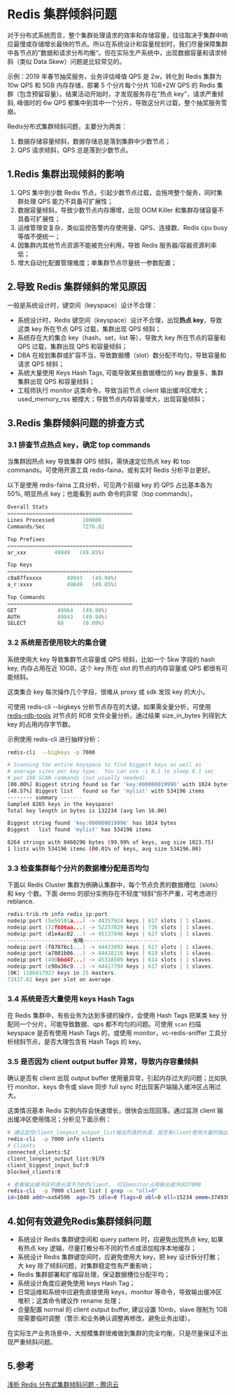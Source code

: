 # Redis 集群倾斜问题

对于分布式系统而言，整个集群处理请求的效率和存储容量，往往取决于集群中响应最慢或存储增长最快的节点。所以在系统设计和容量规划时，我们尽量保障集群中各节点的”数据和请求分布均衡“。但在实际生产系统中，出现数据容量和请求倾斜（类似 Data Skew）问题是比较常见的。

示例：2019 年春节抽奖服务，业务评估峰值 QPS 是 2w，转化到 Redis 集群为 10w QPS 和 5GB 内存存储，部署 5 个分片每个分片 1GB+2W QPS 的 Redis 集群（包含预留容量）。结果活动开始时，才发现服务存在”热点 key"，请求严重倾斜, 峰值时的 6w QPS 都集中到其中一个分片，导致这分片过载，整个抽奖服务雪崩。

Redis分布式集群倾斜问题，主要分为两类：

1. 数据存储容量倾斜，数据存储总是落到集群中少数节点；
2. QPS 请求倾斜，QPS 总是落到少数节点。

## 1.Redis 集群出现倾斜的影响

1. QPS 集中到少数 Redis 节点，引起少数节点过载，会拖垮整个服务，同时集群处理 QPS 能力不具备可扩展性；
2. 数据容量倾斜，导致少数节点内存爆增，出现 OOM Killer 和集群存储容量不具备可扩展性；
3. 运维管理变复杂，类似监控告警内存使用量、QPS、连接数、Redis cpu busy 等值不便统一；
4. 因集群内其他节点资源不能被充分利用，导致 Redis 服务器/容器资源利率低；
5. 增大自动化配置管理难度；单集群节点尽量统一参数配置；

## 2.导致 Redis 集群倾斜的常见原因

一般是系统设计时，键空间（keyspace）设计不合理：

+ 系统设计时，Redis 键空间（keyspace）设计不合理，出现**热点 key**，导致这类 key 所在节点 QPS 过载，集群出现 QPS 倾斜；
+ 系统存在大的集合 key（hash，set，list 等），导致大 key 所在节点的容量和 QPS 过载，集群出现 QPS 和容量倾斜；
+ DBA 在规划集群或扩容不当，导致数据槽（slot）数分配不均匀，导致容量和请求 QPS 倾斜；
+ 系统大量使用 Keys Hash Tags, 可能导致某些数据槽位的 key 数量多，集群集群出现 QPS 和容量倾斜；
+ 工程师执行 monitor 这类命令，导致当前节点 client 输出缓冲区增大；used_memory_rss 被撑大；导致节点内存容量增大，出现容量倾斜；

## 3.Redis 集群倾斜问题的排查方式

### 3.1 排查节点热点 key，确定 top commands

当集群因热点 key 导致集群 QPS 倾斜，需快速定位热点 key 和 top commands。可使用开源工具 redis-faina，或有实时 Redis 分析平台更好。

以下是使用 redis-faina 工具分析，可见两个前缀 key 的 QPS 占比基本各为 50%, 明显热点 key；也能看到 auth 命令的异常（top commands）。

```c
Overall Stats
========================================
Lines Processed         100000
Commands/Sec            7276.82

Top Prefixes
========================================
ar_xxx         49849   (49.85%)

Top Keys
========================================
c8a87fxxxxx        49943   (49.94%)
a_r:xxxx           49849   (49.85%)

Top Commands
========================================
GET             49964   (49.96%)
AUTH            49943   (49.94%)
SELECT          88      (0.09%)
```

### 3.2 系统是否使用较大的集合键

系统使用大 key 导致集群节点容量或 QPS 倾斜，比如一个 5kw 字段的 hash key, 内存占用在近 10GB，这个 key 所在 slot 的节点的内存容量或 QPS 都很有可能倾斜。

这类集合 key 每次操作几个字段，很难从 proxy 或 sdk 发现 key 的大小。

可使用 redis-cli --bigkeys 分析节点存在的大键。如果需全量分析，可使用 [redis-rdb-tools](https://github.com/sripathikrishnan/redis-rdb-tools) 对节点的 RDB 文件全量分析，通过结果 size_in_bytes 列得到大 key 的占用内存字节数。

示例使用 redis-cli 进行抽样分析：

```sh
redis-cli  --bigkeys -p 7000                                 

# Scanning the entire keyspace to find biggest keys as well as
# average sizes per key type.  You can use -i 0.1 to sleep 0.1 sec
# per 100 SCAN commands (not usually needed).
[00.00%] Biggest string found so far 'key:000000019996' with 1024 bytes
[48.57%] Biggest list   found so far 'mylist' with 534196 items
-------- summary -------
Sampled 8265 keys in the keyspace!
Total key length in bytes is 132234 (avg len 16.00)

Biggest string found 'key:000000019996' has 1024 bytes
Biggest   list found 'mylist' has 534196 items

8264 strings with 8460296 bytes (99.99% of keys, avg size 1023.75)
1 lists with 534196 items (00.01% of keys, avg size 534196.00)
```

### 3.3 检查集群每个分片的数据槽分配是否均匀

下面以 Redis Cluster 集群为例确认集群中，每个节点负责的数据槽位（slots）和 key 个数。下面 demo 的部分实例存在不轻度“倾斜”但不严重，可考虑进行 reblance.

```c
redis-trib.rb info redis_ip:port
nodeip:port (5e59101a...) -> 44357924 keys | 617 slots | 1 slaves.
nodeip:port (72f686aa...) -> 52257829 keys | 726 slots | 1 slaves.
nodeip:port (d1e4ac02...) -> 45137046 keys | 627 slots | 1 slaves.
---------------------省略------------------------
nodeip:port (f87076c1...) -> 44433892 keys | 617 slots | 1 slaves.
nodeip:port (a7801b06...) -> 44418216 keys | 619 slots | 1 slaves.
nodeip:port (400bbd47...) -> 45318509 keys | 614 slots | 1 slaves.
nodeip:port (c90a36c9...) -> 44417794 keys | 617 slots | 1 slaves.
[OK] 1186817927 keys in 25 masters.
72437.62 keys per slot on average.
```

### 3.4 系统是否大量使用 keys Hash Tags

在 Redis 集群中，有些业务为达到多键的操作，会使用 Hash Tags 把某类 key 分配同一个分片，可能导致数据、qps 都不均匀的问题。可使用 `scan` 扫描 keyspace 是否有使用 Hash Tags 的，或使用 monitor，vc-redis-sniffer 工具分析倾斜节点，是否大理包含有 Hash Tags 的 key。

### 3.5 是否因为 client output buffer 异常，导致内存容量倾斜

确认是否有 client 出现 output buffer 使用量异常，引起内存过大的问题；比如执行 monitor、keys 命令或 slave 同步 full sync 时出现客户端输入缓冲区占用过大。

这类情况基本 Redis 实例内存会快速增长，很快会出现回落。通过监测 client 输出缓冲区使用情况；分析见下面示例：

```sh
# 通过监控client_longest_output_list输出列表的长度，是否有client使用大量的输出缓冲区.
redis-cli  -p 7000 info clients
# Clients
connected_clients:52
client_longest_output_list:9179
client_biggest_input_buf:0
blocked_clients:0

# 查看输出缓冲区列表长度不为0的client。 可见monitor占用输出缓冲区370MB
redis-cli  -p 7000 client list | grep -v "oll=0"
id=1840 addr=xx64598  age=75 idle=0 flags=O obl=0 oll=15234 omem=374930608 cmd=monitor
```

## 4.如何有效避免Redis集群倾斜问题

+ 系统设计 Redis 集群键空间和 query pattern 时，应避免出现热点 key, 如果有热点 key 逻辑，尽量打散分布不同的节点或添加程序本地缓存；
+ 系统设计 Redis 集群键空间时，应避免使用大 key，把 key 设计拆分打散；大 key 除了倾斜问题，对集群稳定性有严重影响；
+ Redis 集群部署和扩缩容处理，保证数据槽位分配平均；
+ 系统设计角度应避免使用 keys Hash Tag；
+ 日常运维和系统中应避免直接使用 keys，monitor 等命令，导致输出缓冲区堆积；这类命令建议作 rename 处理；
+ 合量配置 normal 的 client output buffer, 建议设置 10mb，slave 限制为 1GB 按需要临时调整（警示:和业务确认调整再修改，避免业务出错）。

在实际生产业务场景中，大规模集群很难做到集群的完全均衡，只是尽量保证不出现严重倾斜问题。

## 5.参考

[浅析 Redis 分布式集群倾斜问题 - 腾讯云](https://cloud.tencent.com/developer/article/1983840)